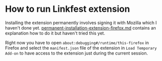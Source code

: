 # How to run Linkfest extension

Installing the extension permanently involves signing it with Mozilla which I haven't done yet.
[permanent-installation-extension-firefox.md](./prompts/permanent-installation-extension-firefox.md) contains an explanation how to do it but haven't tried this yet.

Right now you have to open `about:debugging#/runtime/this-firefox` in Firefox and select the `manifest.json` file of the extension in `Load Temporary Add-on` to have access to the extension just during the current session.